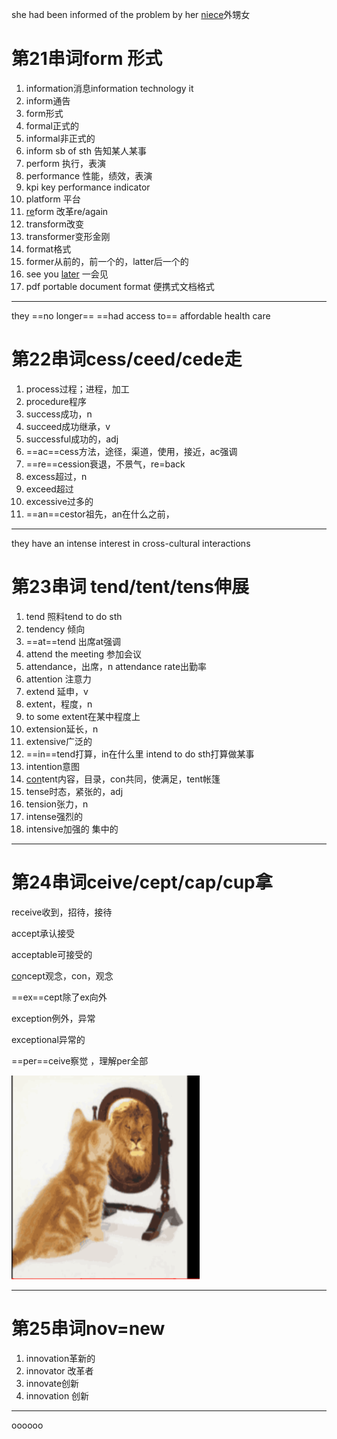 she had been informed of the problem by her <u>niece</u>外甥女

# 第21串词form 形式

1. information消息information technology it
2. inform通告
3. form形式
4. formal正式的
5. informal非正式的
6. inform sb of sth 告知某人某事
7. perform 执行，表演
8. performance 性能，绩效，表演
9. kpi key performance indicator
10. platform 平台
11. <u>re</u>form 改革re/again
12. transform改变
13. transformer变形金刚
14.  format格式
15. former从前的，前一个的，latter后一个的
16. see you <u>later</u> 一会见
17. pdf portable document format 便携式文档格式

---

they ==no longer== ==had access to== affordable health care

# 第22串词cess/ceed/cede走

1. process过程；进程，加工
2. procedure程序
3. success成功，n
4. succeed成功继承，v
5. successful成功的，adj
6.   ==ac==cess方法，途径，渠道，使用，接近，ac强调
7. ==re==cession衰退，不景气，re=back
8.  excess超过，n
9. exceed超过
10. excessive过多的
11. ==an==cestor祖先，an在什么之前，

---

they have an intense interest in cross-cultural interactions

# 第23串词 tend/tent/tens伸展

1. tend 照料tend to do sth
2. tendency 倾向
3. ==at==tend 出席at强调
4. attend the meeting 参加会议
5. attendance，出席，n attendance rate出勤率
6. attention 注意力
7. extend 延申，v
8. extent，程度，n
9. to some extent在某中程度上
10. extension延长，n
11. extensive广泛的
12. ==in==tend打算，in在什么里 intend to do sth打算做某事
13. intention意图 
14. <u>con</u>tent内容，目录，con共同，使满足，tent帐篷
15. tense时态，紧张的，adj
16. tension张力，n
17. intense强烈的
18. intensive加强的 集中的

---

# 第24串词ceive/cept/cap/cup拿

receive收到，招待，接待

accept承认接受

acceptable可接受的

<u>co</u>ncept观念，con，观念

==ex==cept除了ex向外

exception例外，异常

exceptional异常的

==per==ceive察觉 ，理解per全部

![1583572375955](词汇4：第21-25串词.assets/1583572375955.png)



---

# 第25串词nov=new

1. innovation革新的
2. innovator 改革者
3. innovate创新
4. innovation 创新

---

oooooo





